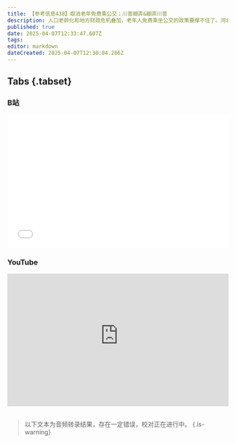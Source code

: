 ```yaml
---
title: 【参考信息438】取消老年免费乘公交；川普糊弄&糊弄川普
description: 人口老龄化和地方财政危机叠加，老年人免费乘坐公交的政策要撑不住了。河北赤城县因为财政补贴不到位，拟取优惠，再办理老年卡。多地网民高速上拍到智驾警示语。对于美国拟加征关税，人民日报今天发文《集中精力办好自己的事》，称“天塌不下来”。特朗普政府关税的计算方式很“糊弄”，但除了中欧加等少数经济体，大部分国家没有意愿也没有能力报复。北约的欧洲成员商讨扩大对军费的定义，以满足特朗普的要求。欧佩克逆市扩大增产。
published: true
date: 2025-04-07T12:33:47.607Z
tags: 
editor: markdown
dateCreated: 2025-04-07T12:30:04.286Z
---
```


## Tabs {.tabset}
### B站
<div style="position: relative; padding: 30% 45%;">
<iframe style="position: absolute; width: 100%; height: 100%; left: 0; top: 0;" src="//player.bilibili.com/player.html?&bvid=BV1nCR1YCERm&page=1&as_wide=1&high_quality=1&danmaku=1&autoplay=0" scrolling="no" border="0" frameborder="no" framespacing="0" allowfullscreen="true"></iframe>
</div>

### YouTube
<div style="position: relative; padding: 30% 45%;">
<iframe style="position: absolute; top: 0; left: 0; width: 100%; height: 100%;" src="https://www.youtube-nocookie.com/embed/YouTubeVID" title="YouTube video player" frameborder="0" allow="accelerometer; autoplay; clipboard-write; encrypted-media; gyroscope; picture-in-picture" allowfullscreen></iframe>
</div>

## 

> 以下文本为音频转录结果，存在一定错误，校对正在进行中。
{.is-warning}
